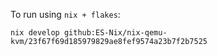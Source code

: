 

To run using `nix + flakes`:

`nix develop github:ES-Nix/nix-qemu-kvm/23f67f69d185979829ae8fef9574a23b7f2b7525`